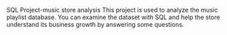 SQL Project-music store analysis
This project is used to analyze the music playlist database. You can examine the dataset with SQL and help the store understand its business growth by answering some questions.


